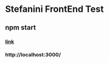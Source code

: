 # Stefanini FrontEnd Test
## npm start
### [link](http://localhost:3000/)
### http://localhost:3000/
